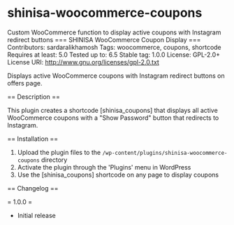 # shinisa-woocommerce-coupons
Custom WooCommerce function to display active coupons with Instagram redirect buttons
=== SHINISA WooCommerce Coupon Display ===
Contributors: sardaralikhamosh
Tags: woocommerce, coupons, shortcode
Requires at least: 5.0
Tested up to: 6.5
Stable tag: 1.0.0
License: GPL-2.0+
License URI: http://www.gnu.org/licenses/gpl-2.0.txt

Displays active WooCommerce coupons with Instagram redirect buttons on offers page.

== Description ==

This plugin creates a shortcode [shinisa_coupons] that displays all active WooCommerce coupons with a "Show Password" button that redirects to Instagram.

== Installation ==

1. Upload the plugin files to the `/wp-content/plugins/shinisa-woocommerce-coupons` directory
2. Activate the plugin through the 'Plugins' menu in WordPress
3. Use the [shinisa_coupons] shortcode on any page to display coupons

== Changelog ==

= 1.0.0 =
* Initial release
